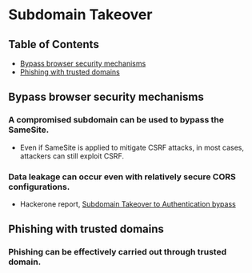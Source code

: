 # Subdomain Takeover

## Table of Contents
- [Bypass browser security mechanisms](#bypass-browser-security-mechanisms)
- [Phishing with trusted domains](#phishing-with-trusted-domains)

## Bypass browser security mechanisms

### A compromised subdomain can be used to bypass the SameSite.

- Even if SameSite is applied to mitigate CSRF attacks, in most cases, attackers can still exploit CSRF.

### Data leakage can occur even with relatively secure CORS configurations.

- Hackerone report, [Subdomain Takeover to Authentication bypass](https://hackerone.com/reports/335330)

## Phishing with trusted domains

### Phishing can be effectively carried out through trusted domain.